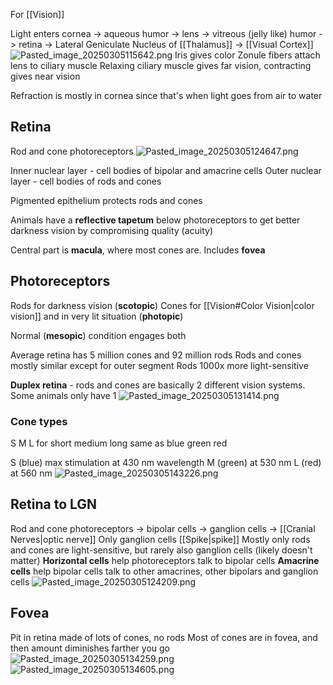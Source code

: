 For [[Vision]]

Light enters cornea -> aqueous humor -> lens -> vitreous (jelly like) humor -> retina -> Lateral Geniculate Nucleus of [[Thalamus]] -> [[Visual Cortex]]
![Pasted_image_20250305115642.png](pasted_image_20250305115642.png)
Iris gives color
Zonule fibers attach lens to ciliary muscle
Relaxing ciliary muscle gives far vision, contracting gives near vision

Refraction is mostly in cornea since that's when light goes from air to water

## Retina

Rod and cone photoreceptors
![Pasted_image_20250305124647.png](pasted_image_20250305124647.png)

Inner nuclear layer - cell bodies of bipolar and amacrine cells
Outer nuclear layer - cell bodies of rods and cones

Pigmented epithelium protects rods and cones

Animals have a **reflective tapetum** below photoreceptors to get better darkness vision by compromising quality (acuity)

Central part is **macula**, where most cones are. Includes **fovea**

## Photoreceptors

Rods for darkness vision (**scotopic**)
Cones for [[Vision#Color Vision|color vision]] and in very lit situation (**photopic**)

Normal (**mesopic**) condition engages both

Average retina has 5 million cones and 92 million rods
Rods and cones mostly similar except for outer segment
Rods 1000x more light-sensitive

**Duplex retina** - rods and cones are basically 2 different vision systems. Some animals only have 1
![Pasted_image_20250305131414.png](pasted_image_20250305131414.png)

### Cone types

S M L for short medium long
same as blue green red

S (blue) max stimulation at 430 nm wavelength
M (green) at 530 nm
L (red) at 560 nm
![Pasted_image_20250305143226.png](pasted_image_20250305143226.png)

## Retina to LGN

Rod and cone photoreceptors -> bipolar cells -> ganglion cells -> [[Cranial Nerves|optic nerve]]
Only ganglion cells [[Spike|spike]]
Mostly only rods and cones are light-sensitive, but rarely also ganglion cells (likely doesn't matter)
**Horizontal cells** help photoreceptors talk to bipolar cells
**Amacrine cells** help bipolar cells talk to other amacrines, other bipolars and ganglion cells
![Pasted_image_20250305124209.png](pasted_image_20250305124209.png)

## Fovea

Pit in retina made of lots of cones, no rods
Most of cones are in fovea, and then amount diminishes farther you go
![Pasted_image_20250305134259.png](pasted_image_20250305134259.png)
![Pasted_image_20250305134605.png](pasted_image_20250305134605.png)
